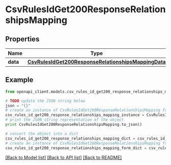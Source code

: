 # CsvRulesIdGet200ResponseRelationshipsMapping


## Properties
Name | Type | Description | Notes
------------ | ------------- | ------------- | -------------
**data** | [**CsvRulesIdGet200ResponseRelationshipsMappingData**](CsvRulesIdGet200ResponseRelationshipsMappingData.md) |  | [optional] 

## Example

```python
from openapi_client.models.csv_rules_id_get200_response_relationships_mapping import CsvRulesIdGet200ResponseRelationshipsMapping

# TODO update the JSON string below
json = "{}"
# create an instance of CsvRulesIdGet200ResponseRelationshipsMapping from a JSON string
csv_rules_id_get200_response_relationships_mapping_instance = CsvRulesIdGet200ResponseRelationshipsMapping.from_json(json)
# print the JSON string representation of the object
print CsvRulesIdGet200ResponseRelationshipsMapping.to_json()

# convert the object into a dict
csv_rules_id_get200_response_relationships_mapping_dict = csv_rules_id_get200_response_relationships_mapping_instance.to_dict()
# create an instance of CsvRulesIdGet200ResponseRelationshipsMapping from a dict
csv_rules_id_get200_response_relationships_mapping_form_dict = csv_rules_id_get200_response_relationships_mapping.from_dict(csv_rules_id_get200_response_relationships_mapping_dict)
```
[[Back to Model list]](../README.md#documentation-for-models) [[Back to API list]](../README.md#documentation-for-api-endpoints) [[Back to README]](../README.md)


